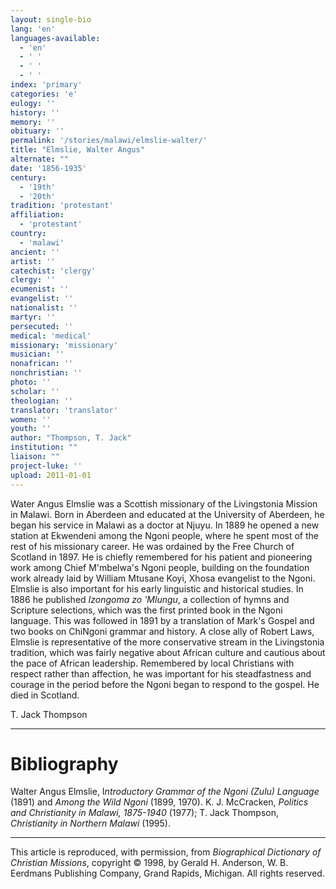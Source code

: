 ```yaml
---
layout: single-bio
lang: 'en'
languages-available:
  - 'en'
  - ' '
  - ' '
  - ' '
index: 'primary'
categories: 'e'
eulogy: ''
history: ''
memory: ''
obituary: ''
permalink: '/stories/malawi/elmslie-walter/'
title: "Elmslie, Walter Angus"
alternate: ""
date: '1856-1935'
century:
  - '19th'
  - '20th'
tradition: 'protestant'
affiliation:
  - 'protestant'
country:
  - 'malawi'
ancient: ''
artist: ''
catechist: 'clergy'
clergy: ''
ecumenist: ''
evangelist: ''
nationalist: ''
martyr: ''
persecuted: ''
medical: 'medical'
missionary: 'missionary'
musician: ''
nonafrican: ''
nonchristian: ''
photo: ''
scholar: ''
theologian: ''
translator: 'translator'
women: ''
youth: ''
author: "Thompson, T. Jack"
institution: ""
liaison: ""
project-luke: ''
upload: 2011-01-01
---
```




Water Angus Elmslie was a Scottish missionary of the Livingstonia Mission in Malawi. Born in Aberdeen and educated at the University of Aberdeen, he began his service in Malawi as a doctor at Njuyu. In 1889 he opened a new station at Ekwendeni among the Ngoni people, where he spent most of the rest of his missionary career. He was ordained by the Free Church of Scotland in 1897. He is chiefly remembered for his patient and pioneering work among Chief M'mbelwa's Ngoni people, building on the foundation work already laid by William Mtusane Koyi, Xhosa evangelist to the Ngoni. Elmslie is also important for his early linguistic and historical studies. In 1886 he published *Izongoma zo 'Mlungu*, a collection of hymns and Scripture selections, which was the first printed book in the Ngoni language. This was followed in 1891 by a translation of Mark's Gospel and two books on ChiNgoni grammar and history. A close ally of Robert Laws, Elmslie is representative of the more conservative stream in the Livingstonia tradition, which was fairly negative about African culture and cautious about the pace of African leadership. Remembered by local Christians with respect rather than affection, he was important for his steadfastness and courage in the period before the Ngoni began to respond to the gospel. He died in Scotland.

T. Jack Thompson

---

# Bibliography

Walter Angus Elmslie, I*ntroductory Grammar of the Ngoni (Zulu) Language* (1891) and *Among the Wild Ngoni* (1899, 1970). K. J. McCracken, *Politics and Christianity in Malawi, 1875-1940* (1977); T. Jack Thompson, *Christianity in Northern Malawi* (1995).

---

This article is reproduced, with permission, from *Biographical Dictionary of Christian Missions*, copyright © 1998, by Gerald H. Anderson, W. B. Eerdmans Publishing Company, Grand Rapids, Michigan. All rights reserved.
